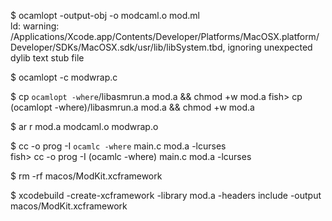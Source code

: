 $ ocamlopt -output-obj -o modcaml.o mod.ml        
ld: warning: /Applications/Xcode.app/Contents/Developer/Platforms/MacOSX.platform/Developer/SDKs/MacOSX.sdk/usr/lib/libSystem.tbd, ignoring unexpected dylib text stub file

$ ocamlopt -c modwrap.c    

$ cp `ocamlopt -where`/libasmrun.a mod.a && chmod +w mod.a
fish> cp (ocamlopt -where)/libasmrun.a mod.a && chmod +w mod.a

$ ar r mod.a modcaml.o modwrap.o        

$ cc -o prog -I `ocamlc -where` main.c mod.a -lcurses        
fish> cc -o prog -I (ocamlc -where) main.c mod.a -lcurses        

$ rm -rf macos/ModKit.xcframework 

$ xcodebuild -create-xcframework -library mod.a -headers include -output macos/ModKit.xcframework

